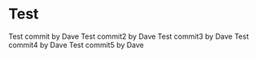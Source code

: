 # Test
Test commit by Dave
Test commit2 by Dave
Test commit3 by Dave
Test commit4 by Dave
Test commit5 by Dave
